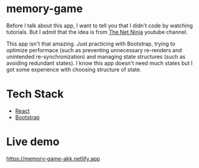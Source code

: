 # memory-game
Before I talk about this app, I want to tell you that I didn't code by watching tutorials. But I admit that the idea is from [The Net Ninja](https://www.youtube.com/@NetNinja) youtube channel.

This app isn't that amazing. Just practicing with Bootstrap, trying to optimize performace (such as preventing unnecessary re-renders and unintended re-synchronization) and managing state structures (such as avoiding redundant states). I know this app doesn't need much states but I got some experience with choosing structure of state.


# Tech Stack
- [React](https://react.dev "React Docs Site")
- [Bootstrap](https://getbootstrap.com/ "Learn Bootstrap")


# Live demo
https://memory-game-akk.netlify.app
